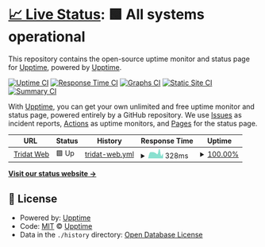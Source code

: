 # [📈 Live Status](https://serrfranco.github.io/status/): <!--live status--> **🟩 All systems operational**

This repository contains the open-source uptime monitor and status page for [Upptime](https://upptime.js.org), powered by [Upptime](https://github.com/upptime/upptime).

[![Uptime CI](https://github.com/serrfranco/upptime/workflows/Uptime%20CI/badge.svg)](https://github.com/serrfranco/upptime/actions?query=workflow%3A%22Uptime+CI%22)
[![Response Time CI](https://github.com/serrfranco/upptime/workflows/Response%20Time%20CI/badge.svg)](https://github.com/serrfranco/upptime/actions?query=workflow%3A%22Response+Time+CI%22)
[![Graphs CI](https://github.com/serrfranco/upptime/workflows/Graphs%20CI/badge.svg)](https://github.com/serrfranco/upptime/actions?query=workflow%3A%22Graphs+CI%22)
[![Static Site CI](https://github.com/serrfranco/upptime/workflows/Static%20Site%20CI/badge.svg)](https://github.com/serrfranco/upptime/actions?query=workflow%3A%22Static+Site+CI%22)
[![Summary CI](https://github.com/serrfranco/upptime/workflows/Summary%20CI/badge.svg)](https://github.com/serrfranco/upptime/actions?query=workflow%3A%22Summary+CI%22)

With [Upptime](https://upptime.js.org), you can get your own unlimited and free uptime monitor and status page, powered entirely by a GitHub repository. We use [Issues](https://github.com/upptime/upptime/issues) as incident reports, [Actions](https://github.com/serrfranco/upptime/actions) as uptime monitors, and [Pages](https://demo.upptime.js.org) for the status page.

<!--start: status pages-->
<!-- This summary is generated by Upptime (https://github.com/upptime/upptime) -->
<!-- Do not edit this manually, your changes will be overwritten -->
<!-- prettier-ignore -->
| URL | Status | History | Response Time | Uptime |
| --- | ------ | ------- | ------------- | ------ |
| <img alt="" src="https://favicons.githubusercontent.com/tridat.com.ar" height="13"> [Tridat Web](https://tridat.com.ar) | 🟩 Up | [tridat-web.yml](https://github.com/serrfranco/status/commits/HEAD/history/tridat-web.yml) | <details><summary><img alt="Response time graph" src="./graphs/tridat-web/response-time-week.png" height="20"> 328ms</summary><br><a href="https://serrfranco.github.io/status/history/tridat-web"><img alt="Response time 410" src="https://img.shields.io/endpoint?url=https%3A%2F%2Fraw.githubusercontent.com%2Fserrfranco%2Fstatus%2FHEAD%2Fapi%2Ftridat-web%2Fresponse-time.json"></a><br><a href="https://serrfranco.github.io/status/history/tridat-web"><img alt="24-hour response time 322" src="https://img.shields.io/endpoint?url=https%3A%2F%2Fraw.githubusercontent.com%2Fserrfranco%2Fstatus%2FHEAD%2Fapi%2Ftridat-web%2Fresponse-time-day.json"></a><br><a href="https://serrfranco.github.io/status/history/tridat-web"><img alt="7-day response time 328" src="https://img.shields.io/endpoint?url=https%3A%2F%2Fraw.githubusercontent.com%2Fserrfranco%2Fstatus%2FHEAD%2Fapi%2Ftridat-web%2Fresponse-time-week.json"></a><br><a href="https://serrfranco.github.io/status/history/tridat-web"><img alt="30-day response time 392" src="https://img.shields.io/endpoint?url=https%3A%2F%2Fraw.githubusercontent.com%2Fserrfranco%2Fstatus%2FHEAD%2Fapi%2Ftridat-web%2Fresponse-time-month.json"></a><br><a href="https://serrfranco.github.io/status/history/tridat-web"><img alt="1-year response time 410" src="https://img.shields.io/endpoint?url=https%3A%2F%2Fraw.githubusercontent.com%2Fserrfranco%2Fstatus%2FHEAD%2Fapi%2Ftridat-web%2Fresponse-time-year.json"></a></details> | <details><summary><a href="https://serrfranco.github.io/status/history/tridat-web">100.00%</a></summary><a href="https://serrfranco.github.io/status/history/tridat-web"><img alt="All-time uptime 99.95%" src="https://img.shields.io/endpoint?url=https%3A%2F%2Fraw.githubusercontent.com%2Fserrfranco%2Fstatus%2FHEAD%2Fapi%2Ftridat-web%2Fuptime.json"></a><br><a href="https://serrfranco.github.io/status/history/tridat-web"><img alt="24-hour uptime 100.00%" src="https://img.shields.io/endpoint?url=https%3A%2F%2Fraw.githubusercontent.com%2Fserrfranco%2Fstatus%2FHEAD%2Fapi%2Ftridat-web%2Fuptime-day.json"></a><br><a href="https://serrfranco.github.io/status/history/tridat-web"><img alt="7-day uptime 100.00%" src="https://img.shields.io/endpoint?url=https%3A%2F%2Fraw.githubusercontent.com%2Fserrfranco%2Fstatus%2FHEAD%2Fapi%2Ftridat-web%2Fuptime-week.json"></a><br><a href="https://serrfranco.github.io/status/history/tridat-web"><img alt="30-day uptime 99.89%" src="https://img.shields.io/endpoint?url=https%3A%2F%2Fraw.githubusercontent.com%2Fserrfranco%2Fstatus%2FHEAD%2Fapi%2Ftridat-web%2Fuptime-month.json"></a><br><a href="https://serrfranco.github.io/status/history/tridat-web"><img alt="1-year uptime 99.95%" src="https://img.shields.io/endpoint?url=https%3A%2F%2Fraw.githubusercontent.com%2Fserrfranco%2Fstatus%2FHEAD%2Fapi%2Ftridat-web%2Fuptime-year.json"></a></details>

<!--end: status pages-->

[**Visit our status website →**](https://serrfranco.github.io/status/)

## 📄 License

- Powered by: [Upptime](https://github.com/upptime/upptime)
- Code: [MIT](./LICENSE) © [Upptime](https://upptime.js.org)
- Data in the `./history` directory: [Open Database License](https://opendatacommons.org/licenses/odbl/1-0/)
